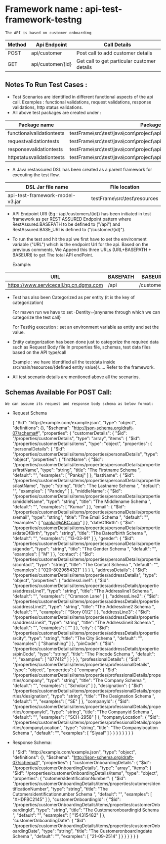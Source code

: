 # Framework name : api-test-framework-testng

	The API is based on customer onboarding

| Method | Api Endpoint | Call Details |
|--------|--------------|--------------|
| POST | api/customer | Post call to add customer details |
| GET | api/customer/{id} | Get call to get particular customer details |

## Notes To Run Test Cases : 

+ Test Scenarios are identified in different functional aspects of the api call.
	Examples : functional validations, request validations, response validations, http status validations.
+ All above test packages are created under : 

|Package name| Package location|
|------------|-----------------|
| functionalvalidationtests | testFrame\src\test\java\com\project\api\testscenarios\functionalvalidationtests |
| requestvalidationtests | testFrame\src\test\java\com\project\api\testscenarios\requestvalidationtests |
| responsevalidationtests | testFrame\src\test\java\com\project\api\testscenarios\responsevalidationtests |
| httpstatusvalidationtests | testFrame\src\test\java\com\project\api\testscenarios\httpstatusvalidationtests |

+ A Java restassured DSL has been created as a parent framework for executing the test flow.

|DSL Jar file name| File location|
|-----------------|--------------|
| api-test-framework-model-v3.jar | testFrame\src\test\resources |

+ API Endpoint URI (Eg : /api/customers/{id}) has been initiated in test framework as per REST ASSURED Endpoint pattern
where RestAssured.BASEPATH to be defined to ("/api") and RestAssured.BASE_URI is defined to ("/customer/{id}"). 

+ To run the test and hit the api we first have to set the environment variable ("URL") which is the endpoint Url for the api.
Based on the previous comments, We Append this three URLs (URL+BASEPATH + BASEURI) to get The total API endPoint.

	Example: 
	
| URL | BASEPATH | BASEURI |
|-----|----------|---------|
|https://www.servicecall.hp.cn.dgms.com | /api | /customers |

+ Test has also been Categorized as per entity (it is the key of categorization)

	For maven run we have to set -Dentity={anyname through which we can categorize the test call}
	
	For TestNg execution : set an environment variable as entity and set the value.

+ Entity categorization has been done just to categorize the required data such as Request Body file In properties file, schemas, test data files based on the API type/call
	
	Example : we have identified all the testdata inside src/main/resources/{defined entity value}/.....
	Refer to the framework.
	
+ All test scenario details are mentioned above all the scenarios.	  

## Schemas Available For POST Call: 
	
	We can assume its request and response body schema as below format: 

+ Request Schema

	 {
	  "$id": "http://example.com/example.json",
	  "type": "object",
	  "definitions": {},
	  "$schema": "http://json-schema.org/draft-07/schema#",
	  "properties": {
	    "customerDetails": {
	      "$id": "/properties/customerDetails",
	      "type": "array",
	      "items": {
	        "$id": "/properties/customerDetails/items",
	        "type": "object",
	        "properties": {
	          "personalDetails": {
	            "$id": "/properties/customerDetails/items/properties/personalDetails",
	            "type": "object",
	            "properties": {
	              "firstName": {
	                "$id": "/properties/customerDetails/items/properties/personalDetails/properties/firstName",
	                "type": "string",
	                "title": "The Firstname Schema ",
	                "default": "",
	                "examples": [
	                  "Pankaj"
	                ]
	              },
	              "lastName": {
	                "$id": "/properties/customerDetails/items/properties/personalDetails/properties/lastName",
	                "type": "string",
	                "title": "The Lastname Schema ",
	                "default": "",
	                "examples": [
	                  "Pandey"
	                ]
	              },
	              "middleName": {
	                "$id": "/properties/customerDetails/items/properties/personalDetails/properties/middleName",
	                "type": "string",
	                "title": "The Middlename Schema ",
	                "default": "",
	                "examples": [
	                  "Kumar"
	                ]
	              },
	              "email": {
	                "$id": "/properties/customerDetails/items/properties/personalDetails/properties/email",
	                "type": "string",
	                "title": "The Email Schema ",
	                "default": "",
	                "examples": [
	                  "pankaj@ABC.com"
	                ]
	              },
	              "dateOfBirth": {
	                "$id": "/properties/customerDetails/items/properties/personalDetails/properties/dateOfBirth",
	                "type": "string",
	                "title": "The Dateofbirth Schema ",
	                "default": "",
	                "examples": [
	                  "13-03-91"
	                ]
	              },
	              "gender": {
	                "$id": "/properties/customerDetails/items/properties/personalDetails/properties/gender",
	                "type": "string",
	                "title": "The Gender Schema ",
	                "default": "",
	                "examples": [
	                  "M"
	                ]
	              },
	              "contact": {
	                "$id": "/properties/customerDetails/items/properties/personalDetails/properties/contact",
	                "type": "string",
	                "title": "The Contact Schema ",
	                "default": "",
	                "examples": [
	                  "020-8029654321"
	                ]
	              }
	            }
	          },
	          "addressDetails": {
	            "$id": "/properties/customerDetails/items/properties/addressDetails",
	            "type": "object",
	            "properties": {
	              "addressLine1": {
	                "$id": "/properties/customerDetails/items/properties/addressDetails/properties/addressLine1",
	                "type": "string",
	                "title": "The Addressline1 Schema ",
	                "default": "",
	                "examples": [
	                  "Cramson Lane"
	                ]
	              },
	              "addressLine2": {
	                "$id": "/properties/customerDetails/items/properties/addressDetails/properties/addressLine2",
	                "type": "string",
	                "title": "The Addressline2 Schema ",
	                "default": "",
	                "examples": [
	                  "Story 01/2"
	                ]
	              },
	              "addressLine3": {
	                "$id": "/properties/customerDetails/items/properties/addressDetails/properties/addressLine3",
	                "type": "string",
	                "title": "The Addressline3 Schema ",
	                "default": "",
	                "examples": [
	                  ""
	                ]
	              },
	              "city": {
	                "$id": "/properties/customerDetails/items/properties/addressDetails/properties/city",
	                "type": "string",
	                "title": "The City Schema ",
	                "default": "",
	                "examples": [
	                  "Shamshing"
	                ]
	              },
	              "pinCode": {
	                "$id": "/properties/customerDetails/items/properties/addressDetails/properties/pinCode",
	                "type": "string",
	                "title": "The Pincode Schema ",
	                "default": "",
	                "examples": [
	                  "877412"
	                ]
	              }
	            }
	          },
	          "professionalDetails": {
	            "$id": "/properties/customerDetails/items/properties/professionalDetails",
	            "type": "object",
	            "properties": {
	              "company": {
	                "$id": "/properties/customerDetails/items/properties/professionalDetails/properties/company",
	                "type": "string",
	                "title": "The Company Schema ",
	                "default": "",
	                "examples": [
	                  "Scholarz"
	                ]
	              },
	              "designation": {
	                "$id": "/properties/customerDetails/items/properties/professionalDetails/properties/designation",
	                "type": "string",
	                "title": "The Designation Schema ",
	                "default": "",
	                "examples": [
	                  "SE"
	                ]
	              },
	              "companyId": {
	                "$id": "/properties/customerDetails/items/properties/professionalDetails/properties/companyId",
	                "type": "string",
	                "title": "The Companyid Schema ",
	                "default": "",
	                "examples": [
	                  "SCH-2958"
	                ]
	              },
	              "companyLocation": {
	                "$id": "/properties/customerDetails/items/properties/professionalDetails/properties/companyLocation",
	                "type": "string",
	                "title": "The Companylocation Schema ",
	                "default": "",
	                "examples": [
	                  "Siyaal"
	                ]
	              }
	            }
	          }
	        }
	      }
	    }
	  }
	}


+ Response Schema: 

	{
	  "$id": "http://example.com/example.json",
	  "type": "object",
	  "definitions": {},
	  "$schema": "http://json-schema.org/draft-07/schema#",
	  "properties": {
	    "customerOnboardingDetails": {
	      "$id": "/properties/customerOnboardingDetails",
	      "type": "array",
	      "items": {
	        "$id": "/properties/customerOnboardingDetails/items",
	        "type": "object",
	        "properties": {
	          "cutomersIdentificationNumber": {
	            "$id": "/properties/customerOnboardingDetails/items/properties/cutomersIdentificationNumber",
	            "type": "string",
	            "title": "The Cutomersidentificationnumber Schema ",
	            "default": "",
	            "examples": [
	              "XHDFBC2145"
	            ]
	          },
	          "customerOnboardingId": {
	            "$id": "/properties/customerOnboardingDetails/items/properties/customerOnboardingId",
	            "type": "string",
	            "title": "The Customeronboardingid Schema ",
	            "default": "",
	            "examples": [
	              "154315482"
	            ]
	          },
	          "customerOnboardingDate": {
	            "$id": "/properties/customerOnboardingDetails/items/properties/customerOnboardingDate",
	            "type": "string",
	            "title": "The Customeronboardingdate Schema ",
	            "default": "",
	            "examples": [
	              "21-09-2514"
	            ]
	          }
	        }
	      }
	    }
	  }
	}

